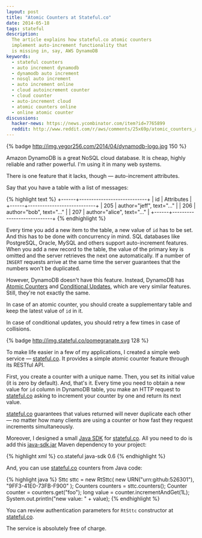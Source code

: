 ```yaml
---
layout: post
title: "Atomic Counters at Stateful.co"
date: 2014-05-18
tags: stateful
description:
  The article explains how stateful.co atomic counters
  implement auto-increment functionality that
  is missing in, say, AWS DynamoDB
keywords:
  - stateful counters
  - auto increment dynamodb
  - dynamodb auto increment
  - nosql auto increment
  - auto increment online
  - cloud autoincrement counter
  - cloud counter
  - auto-increment cloud
  - atomic counters online
  - online atomic counter
discussions:
  hacker-news: https://news.ycombinator.com/item?id=7765899
  reddit: http://www.reddit.com/r/aws/comments/25x69p/atomic_counters_at_statefulco/
---
```


{% badge http://img.yegor256.com/2014/04/dynamodb-logo.jpg 150 %}

Amazon DynamoDB is a great NoSQL cloud database. It is cheap,
highly reliable and rather powerful. I'm using it in many web systems.

There is one feature that it lacks, though &mdash; auto-increment attributes.

Say that you have a table with a list of messages:

{% highlight text %}
+------+----------------------------+
| id   | Attributes                 |
+------+----------------------------+
| 205  | author="jeff", text="..."  |
| 206  | author="bob", text="..."   |
| 207  | author="alice", text="..." |
+------+----------------------------+
{% endhighlight %}

Every time you add a new item to the table, a new value
of `id` has to be set. And this has to be done with concurrency in mind.
SQL databases like PostgreSQL, Oracle, MySQL and others support
auto-increment features. When you add a new record to the table,
the value of the primary key is omitted and the server retrieves
the next one automatically. If a number of `INSERT` requests
arrive at the same time the server guarantees that the numbers won't be duplicated.

However, DynamoDB doesn't have this feature. Instead,
DynamoDB has [Atomic Counters](http://docs.aws.amazon.com/amazondynamodb/latest/developerguide/WorkingWithItems.html#WorkingWithItems.AtomicCounters)
and [Conditional Updates](http://docs.aws.amazon.com/amazondynamodb/latest/developerguide/WorkingWithItems.html#WorkingWithItems.ConditionalUpdate),
which are very similar features. Still, they're not exactly the same.

In case of an atomic counter, you should create a supplementary
table and keep the latest value of `id` in it.

In case of conditional updates, you should retry a few times in case of collisions.

{% badge http://img.stateful.co/pomegranate.svg 128 %}

To make life easier in a few of my applications, I created a simple web
service &mdash; [stateful.co](http://www.stateful.co).
It provides a simple atomic counter feature through its RESTful API.

<!--more-->

First, you create a counter with a unique name. Then,
you set its initial value (it is zero by default). And, that's it.
Every time you need to obtain a new value for `id` column in
DynamoDB table, you make an HTTP request to [stateful.co](http://www.stateful.co)
asking to
increment your counter by one and return its next value.

[stateful.co](http://www.stateful.co) guarantees that values
returned will never duplicate each other &mdash; no matter how many
clients are using a counter or how fast they request increments simultaneously.

Moreover, I designed a small [Java SDK](https://github.com/sttc/java-sdk)
for [stateful.co](http://www.stateful.co). All you need to do is add
this [java-sdk.jar](http://repo1.maven.org/maven2/co/stateful/java-sdk/)
Maven dependency to your project:

{% highlight xml %}
<dependency>
  <groupId>co.stateful</groupId>
  <artifactId>java-sdk</artifactId>
  <version>0.6</version>
</dependency>
{% endhighlight %}

And, you can use [stateful.co](http://www.stateful.co) counters from Java code:

{% highlight java %}
Sttc sttc = new RtSttc(
  new URN("urn:github:526301"),
  "9FF3-41E0-73FB-F900"
);
Counters counters = sttc.counters();
Counter counter = counters.get("foo");
long value = counter.incrementAndGet(1L);
System.out.println("new value: " + value);
{% endhighlight %}

You can review authentication parameters for `RtSttc`
constructor at [stateful.co](http://www.stateful.co).

The service is absolutely free of charge.
